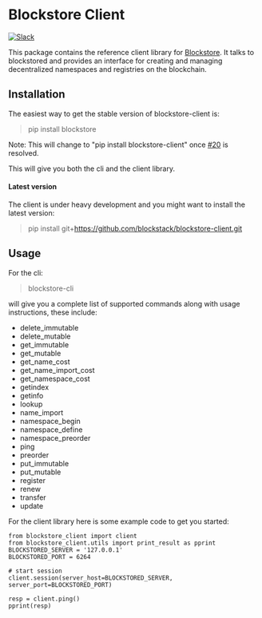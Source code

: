 # Blockstore Client

[![Slack](http://slack.blockstack.org/badge.svg)](http://slack.blockstack.org/)

This package contains the reference client library for
[Blockstore](https://github.com/blockstack/blockstore). It talks to blockstored
and provides an interface for creating and managing decentralized namespaces and
registries on the blockchain.

## Installation

The easiest way to get the stable version of blockstore-client is:

> pip install blockstore

Note: This will change to "pip install blockstore-client" once
[#20](https://github.com/blockstack/blockstore-client/issues/20) is resolved.

This will give you both the cli and the client library.

#### Latest version

The client is under heavy development and you might want to install the latest version:

> pip install git+https://github.com/blockstack/blockstore-client.git

## Usage 

For the cli: 

> blockstore-cli 

will give you a complete list of supported commands along with
usage instructions, these include:

* delete_immutable
* delete_mutable
* get_immutable
* get_mutable
* get_name_cost
* get_name_import_cost
* get_namespace_cost
* getindex
* getinfo
* lookup
* name_import
* namespace_begin
* namespace_define
* namespace_preorder
* ping
* preorder
* put_immutable
* put_mutable
* register
* renew
* transfer
* update

For the client library here is some example code to get you started:

```
from blockstore_client import client
from blockstore_client.utils import print_result as pprint
BLOCKSTORED_SERVER = '127.0.0.1'
BLOCKSTORED_PORT = 6264

# start session
client.session(server_host=BLOCKSTORED_SERVER, server_port=BLOCKSTORED_PORT)

resp = client.ping()
pprint(resp)
```